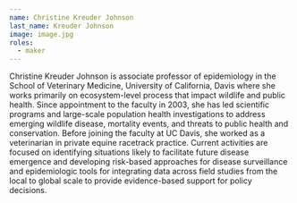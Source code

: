 ```yaml
---
name: Christine Kreuder Johnson
last_name: Kreuder Johnson
image: image.jpg
roles:
  - maker
---
```

Christine Kreuder Johnson is associate professor of epidemiology in the School of Veterinary Medicine, University of California, Davis where she works primarily on ecosystem-level process that impact wildlife and public health. Since appointment to the faculty in 2003, she has led scientific programs and large-scale population health investigations to address emerging wildlife disease, mortality events, and threats to public health and conservation. Before joining the faculty at UC Davis, she worked as a veterinarian in private equine racetrack practice. Current activities are focused on identifying situations likely to facilitate future disease emergence and developing risk-based approaches for disease surveillance and epidemiologic tools for integrating data across field studies from the local to global scale to provide evidence-based support for policy decisions.
